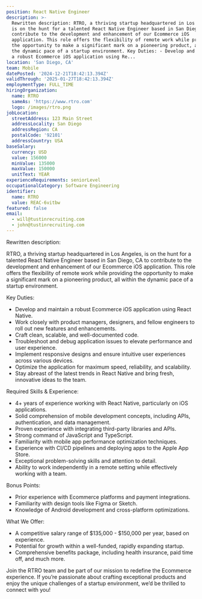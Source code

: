```yaml
---
position: React Native Engineer
description: >-
  Rewritten description: RTRO, a thriving startup headquartered in Los Angeles,
  is on the hunt for a talented React Native Engineer based in San Diego, CA to
  contribute to the development and enhancement of our Ecommerce iOS
  application. This role offers the flexibility of remote work while providing
  the opportunity to make a significant mark on a pioneering product, all within
  the dynamic pace of a startup environment. Key Duties: - Develop and maintain
  a robust Ecommerce iOS application using Re...
location: 'San Diego, CA'
team: Mobile
datePosted: '2024-12-21T18:42:13.394Z'
validThrough: '2025-01-27T18:42:13.394Z'
employmentType: FULL_TIME
hiringOrganization:
  name: RTRO
  sameAs: 'https://www.rtro.com'
  logo: /images/rtro.png
jobLocation:
  streetAddress: 123 Main Street
  addressLocality: San Diego
  addressRegion: CA
  postalCode: '92101'
  addressCountry: USA
baseSalary:
  currency: USD
  value: 156000
  minValue: 135000
  maxValue: 150000
  unitText: YEAR
experienceRequirements: seniorLevel
occupationalCategory: Software Engineering
identifier:
  name: RTRO
  value: REAC-6vitbw
featured: false
email:
  - will@tustinrecruiting.com
  - john@tustinrecruiting.com
---
```




Rewritten description:

RTRO, a thriving startup headquartered in Los Angeles, is on the hunt for a talented React Native Engineer based in San Diego, CA to contribute to the development and enhancement of our Ecommerce iOS application. This role offers the flexibility of remote work while providing the opportunity to make a significant mark on a pioneering product, all within the dynamic pace of a startup environment.

Key Duties:

- Develop and maintain a robust Ecommerce iOS application using React Native.
- Work closely with product managers, designers, and fellow engineers to roll out new features and enhancements.
- Craft clean, scalable, and well-documented code.
- Troubleshoot and debug application issues to elevate performance and user experience.
- Implement responsive designs and ensure intuitive user experiences across various devices.
- Optimize the application for maximum speed, reliability, and scalability.
- Stay abreast of the latest trends in React Native and bring fresh, innovative ideas to the team.

Required Skills & Experience:

- 4+ years of experience working with React Native, particularly on iOS applications.
- Solid comprehension of mobile development concepts, including APIs, authentication, and data management.
- Proven experience with integrating third-party libraries and APIs.
- Strong command of JavaScript and TypeScript.
- Familiarity with mobile app performance optimization techniques.
- Experience with CI/CD pipelines and deploying apps to the Apple App Store.
- Exceptional problem-solving skills and attention to detail.
- Ability to work independently in a remote setting while effectively working with a team.

Bonus Points:

- Prior experience with Ecommerce platforms and payment integrations.
- Familiarity with design tools like Figma or Sketch.
- Knowledge of Android development and cross-platform optimizations.

What We Offer:

- A competitive salary range of $135,000 - $150,000 per year, based on experience.
- Potential for growth within a well-funded, rapidly expanding startup.
- Comprehensive benefits package, including health insurance, paid time off, and much more.

Join the RTRO team and be part of our mission to redefine the Ecommerce experience. If you’re passionate about crafting exceptional products and enjoy the unique challenges of a startup environment, we’d be thrilled to connect with you!
